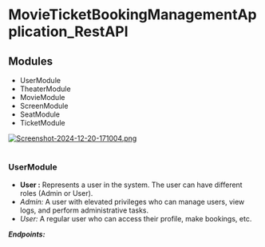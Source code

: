  # MovieTicketBookingManagementApplication_RestAPI

##  Modules
- UserModule
- TheaterModule
- MovieModule
- ScreenModule
- SeatModule
- TicketModule

[![Screenshot-2024-12-20-171004.png](https://i.postimg.cc/kGKnbJ2d/Screenshot-2024-12-20-171004.png)](https://postimg.cc/Lg4KdMky)
#  
 ### **UserModule**
 -  **User :** Represents a user in the system. The user can have different roles (Admin or User).
 -  *Admin:* A user with elevated privileges who can manage users, view logs, and perform administrative tasks.
 -  *User:* A regular user who can access their profile, make bookings, etc.

   ***Endpoints:***


